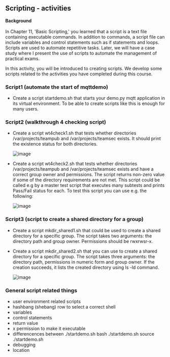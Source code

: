 ## Scripting - activities

**Background**  
<br>In Chapter 11, 'Basic Scripting,' you learned that a script is a text file containing executable commands. In addition to commands, a script file can include variables and control statements such as if statements and loops. Scripts are used to automate repetitive tasks. Later, we will have a case study where I present the use of scripts to automate the management of practical exams.

In this activity, you will be introduced to creating scripts. We develop some scripts related to the activities you have completed during this course.



### Script1 (automate the start of mqttdemo)
* Create a script startdemo.sh that starts your demo.py mqtt application in its virtual environment. To be able to create scripts like this is enough for many users.

### Script2  (walkthrough 4 checking script)
* Create a script wt4check1.sh that tests whether directories /var/projects/teampub and /var/projects/teamsec exists. It should print the existence status for both directories.
    
  ![image](https://github.com/user-attachments/assets/ec422350-9af5-4ef7-86af-837f91d598ed)




* Create a script wt4check2.sh that tests whether directories /var/projects/teampub and /var/projects/teamsec exists and have a correct group owner and permissions. The script returns non-zero value if some of the directory requirements are not met. This script could be called e.g by a master test script that executes many subtests and prints Pass/Fail status for each. To test this script you can use e.g. the following:

  ![image](https://github.com/user-attachments/assets/b3736eeb-7a8d-48d1-988f-800eba87c3dd)


### Script3  (script to create a shared directory for a group)
* Create a script mkdir_shared1.sh that could be used to create a shared directory for a specific group. The script takes two arguments: the directory path and group owner. Permissions should be rwxrwsr-x.
* Create a script mkdir_shared2.sh that you can use to create a shared directory for a specific group. The script takes three arguments: the directory path, permissions in numeric form and group owner.  If the creation succeeds, it lists the created directory using ls -ld command.

  ![image](https://github.com/user-attachments/assets/1fc94eea-065f-435b-a158-a96fd4c05e21)



 

### General script related things  
  * user environment related scripts
  * hashbang (shebang) row to select a correct shell
  * variables
  * control statements
  * return value
  * x permission to make it executable
  * differencences between ./startdemo.sh   bash ./startdemo.sh  source ./startdemo.sh
  * debugging
  * location
